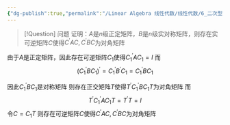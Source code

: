 ```yaml
---
{"dg-publish":true,"permalink":"/Linear Algebra 线性代数/线性代数/6_二次型与矩阵合同/例题：同时对角化/","tags":["例题","线代"]}
---
```




> [!Question] 问题
> 证明：$A$是$n$级正定矩阵，$B$是$n$级实对称矩阵，则存在实可逆矩阵$C$使得$C^{\prime}AC,C^{\prime}BC$为对角矩阵

由于$A$是正定矩阵，因此存在可逆矩阵$C_{1}$使得$C_{1}^{\prime}AC_{1} = I$
而
$$
(C_{1}^{\prime}BC_{1} )^{\prime} =  C_{1}^{\prime}B^{\prime}C_{1}
= C_{1}^{\prime}BC_{1} 
$$

因此$C_{1}^{\prime}BC_{1}$是对称矩阵
则存在正交矩阵$T$使得$T^{\prime}C_{1}^{\prime}BC_{1}T$为对角矩阵
而
$$
T^{\prime}C_{1}^{\prime}AC_{1}T = T^{\prime}T = I 
$$
令$C = C_{1}T$
则存在可逆矩阵$C$使得$C^{\prime}AC,C^{\prime}BC$为对角矩阵




